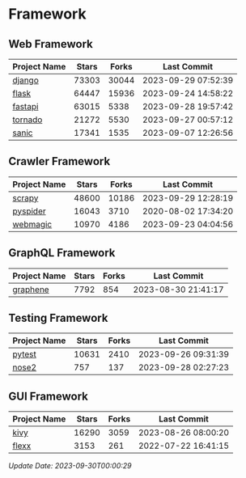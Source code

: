 # Framework

## Web Framework
| Project Name | Stars | Forks | Last Commit |
| ------------ | ----- | ----- | ----------- |
| [django](https://github.com/django/django) | 73303 | 30044 | 2023-09-29 07:52:39 |
| [flask](https://github.com/pallets/flask) | 64447 | 15936 | 2023-09-24 14:58:22 |
| [fastapi](https://github.com/tiangolo/fastapi) | 63015 | 5338 | 2023-09-28 19:57:42 |
| [tornado](https://github.com/tornadoweb/tornado) | 21272 | 5530 | 2023-09-27 00:57:12 |
| [sanic](https://github.com/sanic-org/sanic) | 17341 | 1535 | 2023-09-07 12:26:56 |

## Crawler Framework
| Project Name | Stars | Forks | Last Commit |
| ------------ | ----- | ----- | ----------- |
| [scrapy](https://github.com/scrapy/scrapy) | 48600 | 10186 | 2023-09-29 12:28:19 |
| [pyspider](https://github.com/binux/pyspider) | 16043 | 3710 | 2020-08-02 17:34:20 |
| [webmagic](https://github.com/code4craft/webmagic) | 10970 | 4186 | 2023-09-23 04:04:56 |

## GraphQL Framework
| Project Name | Stars | Forks | Last Commit |
| ------------ | ----- | ----- | ----------- |
| [graphene](https://github.com/graphql-python/graphene) | 7792 | 854 | 2023-08-30 21:41:17 |

## Testing Framework
| Project Name | Stars | Forks | Last Commit |
| ------------ | ----- | ----- | ----------- |
| [pytest](https://github.com/pytest-dev/pytest) | 10631 | 2410 | 2023-09-26 09:31:39 |
| [nose2](https://github.com/nose-devs/nose2) | 757 | 137 | 2023-09-28 02:27:23 |

## GUI Framework
| Project Name | Stars | Forks | Last Commit |
| ------------ | ----- | ----- | ----------- |
| [kivy](https://github.com/kivy/kivy) | 16290 | 3059 | 2023-08-26 08:00:20 |
| [flexx](https://github.com/flexxui/flexx) | 3153 | 261 | 2022-07-22 16:41:15 |

*Update Date: 2023-09-30T00:00:29*